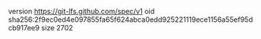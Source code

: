 version https://git-lfs.github.com/spec/v1
oid sha256:2f9ec0ed4e097855fa65f624abca0edd925221119ece1156a55ef95dcb917ee9
size 2702
